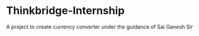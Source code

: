# Thinkbridge-Internship
A project to create currency converter under the guidance of Sai Ganesh Sir
